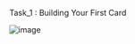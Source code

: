 Task_1 : Building Your First Card

![image](https://github.com/Danitilahun/A2SV_InternShip/assets/106193338/393c40ef-c069-4f5c-a258-9e13b06772ca)

